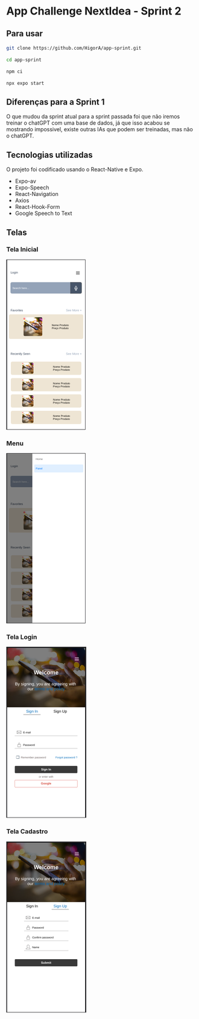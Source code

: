 <h1>App Challenge NextIdea - Sprint 2</h1>

<h2>Para usar</h2>

```sh
git clone https://github.com/HigorA/app-sprint.git
```

```sh
cd app-sprint
```

```sh
npm ci
```

```sh
npx expo start
```


<h2>Diferenças para a Sprint 1</h2>
<p>O que mudou da sprint atual para a sprint passada foi que não iremos treinar o chatGPT com uma base de dados, já que isso acabou se mostrando impossivel, existe outras IAs que podem ser treinadas, mas não o chatGPT.</p>

<h2>Tecnologias utilizadas</h2>
<p>O projeto foi codificado usando o React-Native e Expo.</p>
<ul>
    <li>Expo-av</li>
    <li>Expo-Speech</li>
    <li>React-Navigation</li>
    <li>Axios</li>
    <li>React-Hook-Form</li>
    <li>Google Speech to Text</li>
</ul>

<h2>Telas</h2>
<h3>Tela Inicial</h3>
<img src="./assets/images/image1.png">
<h3>Menu</h3>
<img src="./assets/images/image2.png">
<h3>Tela Login</h3>
<img src="./assets/images/image3.png">
<h3>Tela Cadastro</h3>
<img src="./assets/images/image4.png">
